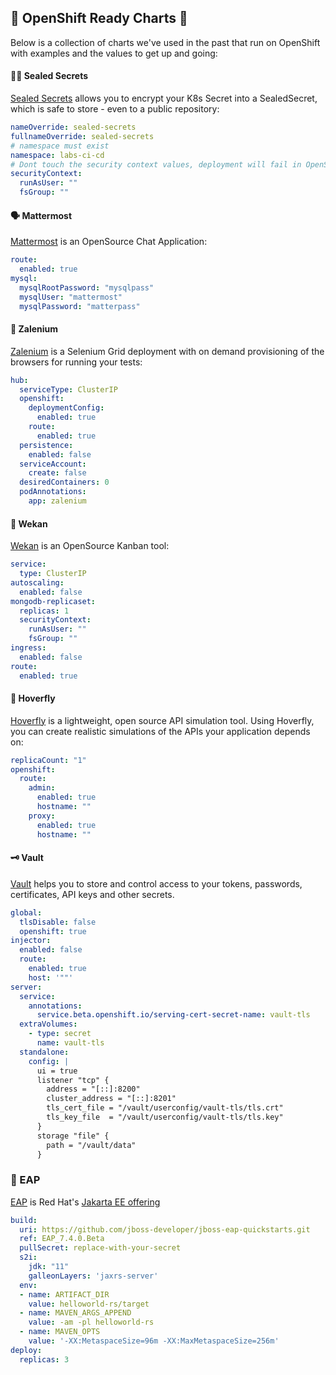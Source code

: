 ## 🧰 OpenShift Ready Charts 🧰
Below is a collection of charts we've used in the past that run on OpenShift with examples and the values to get up and going:

#### 🕵️‍♀️ Sealed Secrets
[Sealed Secrets](https://github.com/bitnami-labs/sealed-secrets/tree/main/helm/sealed-secrets) 
allows you to encrypt your K8s Secret into a SealedSecret, which is safe to store - even to a public repository:

```yaml
nameOverride: sealed-secrets
fullnameOverride: sealed-secrets
# namespace must exist
namespace: labs-ci-cd
# Dont touch the security context values, deployment will fail in OpenShift otherwise.
securityContext:
  runAsUser: ""
  fsGroup: ""
```

#### 🗣 Mattermost
[Mattermost](https://github.com/mattermost/mattermost-helm/tree/master/charts/mattermost-team-edition)
is an OpenSource Chat Application:

```yaml
route:
  enabled: true
mysql:
  mysqlRootPassword: "mysqlpass"
  mysqlUser: "mattermost"
  mysqlPassword: "matterpass"
```

#### 🧪 Zalenium
[Zalenium](https://github.com/zalando/zalenium/tree/master/charts/zalenium) 
is a Selenium Grid deployment with on demand provisioning of the browsers for running your tests:

```yaml
hub:
  serviceType: ClusterIP
  openshift:
    deploymentConfig:
      enabled: true
    route:
      enabled: true
  persistence:
    enabled: false
  serviceAccount:
    create: false
  desiredContainers: 0
  podAnnotations:
    app: zalenium
```

#### 🌮 Wekan
[Wekan](https://github.com/wekan/wekan/tree/master/helm/wekan) is an OpenSource Kanban tool:

```yaml
service:
  type: ClusterIP
autoscaling:
  enabled: false
mongodb-replicaset:
  replicas: 1
  securityContext:
    runAsUser: ""
    fsGroup: ""
ingress:
  enabled: false
route:
  enabled: true
```

#### 🦟 Hoverfly
[Hoverfly](https://github.com/helm/charts/tree/master/incubator/hoverfly) 
is a lightweight, open source API simulation tool. Using Hoverfly, you can create realistic simulations of the APIs your application depends on:

```yaml
replicaCount: "1"
openshift:
  route:
    admin:
      enabled: true
      hostname: ""
    proxy:
      enabled: true
      hostname: ""
```

#### 🗝 Vault
[Vault](https://github.com/hashicorp/vault-helm.git) 
helps you to store and control access to your tokens, passwords, certificates, API keys and other secrets.

```yaml
global:
  tlsDisable: false
  openshift: true
injector:
  enabled: false
  route:
    enabled: true
    host: '""'
server:
  service:
    annotations:
      service.beta.openshift.io/serving-cert-secret-name: vault-tls
  extraVolumes:
    - type: secret
      name: vault-tls
  standalone:
    config: |
      ui = true
      listener "tcp" {
        address = "[::]:8200"
        cluster_address = "[::]:8201"
        tls_cert_file = "/vault/userconfig/vault-tls/tls.crt"
        tls_key_file  = "/vault/userconfig/vault-tls/tls.key"
      }
      storage "file" {
        path = "/vault/data"
      }
```

### 🚉 EAP
[EAP](https://github.com/jbossas/eap-charts.git) 
is Red Hat's [Jakarta EE offering](https://www.redhat.com/en/technologies/jboss-middleware/application-platform)

```yaml
build:
  uri: https://github.com/jboss-developer/jboss-eap-quickstarts.git
  ref: EAP_7.4.0.Beta
  pullSecret: replace-with-your-secret
  s2i:
    jdk: "11"
    galleonLayers: 'jaxrs-server'
  env:
  - name: ARTIFACT_DIR
    value: helloworld-rs/target
  - name: MAVEN_ARGS_APPEND
    value: -am -pl helloworld-rs
  - name: MAVEN_OPTS
    value: '-XX:MetaspaceSize=96m -XX:MaxMetaspaceSize=256m'
deploy:
  replicas: 3
```